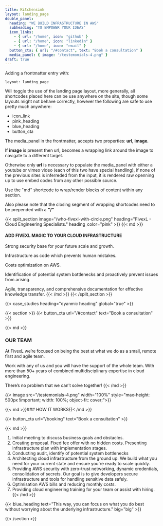 ```yaml
---
title: Kitchensink
layout: landing_page
double_panel:
  heading: "WE BUILD INFRASTRUCTURE IN AWS"
  subheading: "TO EMPOWER YOUR IDEAS"
  icon_links:
    - { url: "/home", icon: "github" }
    - { url: "/home", icon: "linkedin" }
    - { url: "/home", icon: "email" }
  button_cta: { url: "/#contact", text: "Book a consultation" }
  media_panel: { image: "/testemonials-4.png" }
draft: true
---
```

Adding a frontmatter entry with:
```
layout: landing_page
```
Will toggle the use of the landing page layout, more generally, all shortcodes placed here can be use anywhere on the site, though some layouts might not behave correctly, however the following are safe to use pretty much anywhere:
- icon_link
- pink_heading
- blue_heading
- button_cta


The media_panel in the frontmatter, accepts two properties: **url**, **image**.

If **image** is present then url, becomes a wrapping link around the image to navigate to a different target.

Otherwise only **url** is necessary to populate the media_panel with either a youtube or vimeo video (each of this two have special handling), if none of the previous sites is inferreded from the input, it is rendered raw openning up to use embed codes from any other possible source.

Use the "md" shortcode to wrap/render blocks of content within any section. 

Also please note that the closing segment of wrapping shortcodes need to be prepended with a **"/"**

{{< split_section image="/who-fivexl-with-circle.png" heading="FivexL - Cloud Engineering Specialists." heading_color="pink" >}}
{{< md >}}
#### ADD FIVEXL MAGIC TO YOUR CLOUD INFRASTRUCTURE

Strong security base for your future scale and growth.

Infrastructure as code which prevents human mistakes.

Costs optimization on AWS.

Identification of potential system bottlenecks and proactively prevent issues from arising.

Agile, transparency, and comprehensive documentation for effective knowledge transfer.
{{< /md >}}
{{< /split_section >}}


{{< case_studies heading="dyanmic heading" global="true" >}}


{{< section >}}
{{< button_cta url="/#contact" text="Book a consultation" >}}

{{< md >}}
### OUR TEAM
At FivexL we’re focused on being the best at what we do as a small, remote first and agile team.

Work with any of us and you will have the support of the whole team. With more than 50+ years of combined multidisciplinary expertise in cloud engineering. 

There’s no problem that we can’t solve together!
{{< /md >}}

{{< image src="/testemonials-4.png" width="100%" style="max-height: 500px !important; width: 100%; object-fit: cover;">}}

{{< md >}}### HOW IT WORKS{{< /md >}}

{{< button_cta url="/booking" text="Book a consultation" >}}

{{< md >}}
1. Initial meeting to discuss business goals and obstacles.
2. Creating proposal. Fixed fee offer with no hidden costs. Presenting infrastructure plan with implementation stages.
3. Conducting audit, identify of potential system bottlenecks
4. Architecting cloud infrastructure from the ground up. We build what you need for your current state and ensure you're ready to scale quickly.
5. Providing AWS security with zero-trust networking, dynamic credentials, consolidation of secrets. Our goal is to give developers secure infrastructure and tools for handling sensitive data safely.
6. Optimisation AWS bills and reducing monthly costs.
7. Providing cloud engineering training for your team or assist with hiring.
{{< /md >}}

{{< blue_heading text="This way, you can focus on what you do best without worrying about the underlying infrastructure." big="big" >}}

{{< /section >}}


<!-- {{< case_studies heading="dyanmic heading" global="true" >}} -->


